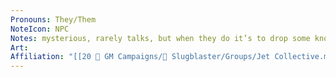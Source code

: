 ```yaml
---
Pronouns: They/Them
NoteIcon: NPC
Notes: mysterious, rarely talks, but when they do it’s to drop some knowledge
Art: 
Affiliation: "[[20 🌟 GM Campaigns/🐌 Slugblaster/Groups/Jet Collective.md|Jet Collective]]"
---
```

